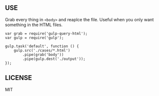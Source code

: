 USE
---

Grab every thing in `<body>` and reaplce the file. Useful when you only want something in the HTML files.

    var grab = require('gulp-query-html');
    var gulp = require('gulp');

    gulp.task('default', function () {
        gulp.src('./cases/*.html')
            .pipe(grab('body'))
            .pipe(gulp.dest('./output'));
    });


LICENSE
-------

MIT
